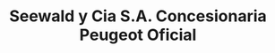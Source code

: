 ---
title: "Seewald y Cia S.A. Concesionaria Peugeot Oficial"
url: /puerto-rico/seewald-y-cia-s-a-concesionaria-peugeot-oficial/
shop: coche
---